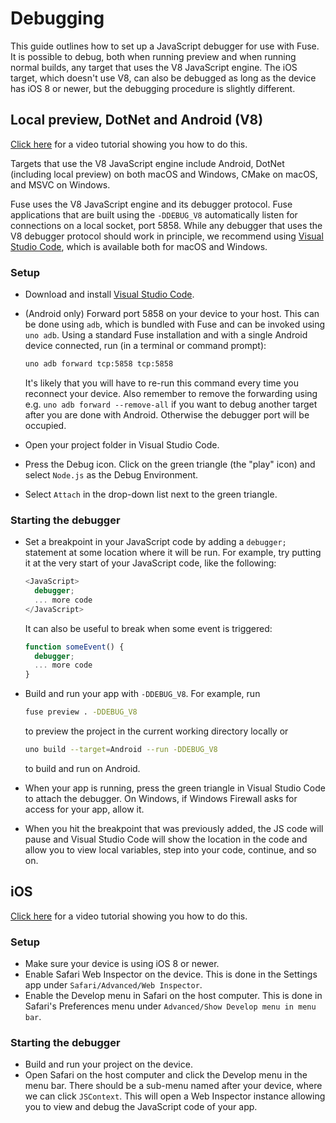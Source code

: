 # Debugging

This guide outlines how to set up a JavaScript debugger for use with Fuse. It
is possible to debug, both when running preview and when running normal builds,
any target that uses the V8 JavaScript engine. The iOS target, which doesn't
use V8, can also be debugged as long as the device has iOS 8 or newer, but the
debugging procedure is slightly different.

## Local preview, DotNet and Android (V8)

[Click here](https://youtu.be/GloEpBr2lK0) for a video tutorial showing you how to do this.

Targets that use the V8 JavaScript engine include Android, DotNet (including
local preview) on both macOS and Windows, CMake on macOS, and MSVC on Windows.

Fuse uses the V8 JavaScript engine and its debugger protocol. Fuse applications
that are built using the `-DDEBUG_V8` automatically listen for connections on a
local socket, port 5858. While any debugger that uses the V8 debugger protocol
should work in principle, we recommend using [Visual Studio Code](https://code.visualstudio.com/),
which is available both for macOS and Windows.

### Setup

* Download and install [Visual Studio Code](https://code.visualstudio.com/).
* (Android only) Forward port 5858 on your device to your host. This can be
  done using `adb`, which is bundled with Fuse and can be invoked using `uno adb`.
  Using a standard Fuse installation and with a single Android device
  connected, run (in a terminal or command prompt):

  ```sh
  uno adb forward tcp:5858 tcp:5858
  ```

  It's likely that you will have to re-run this command every time you
  reconnect your device. Also remember to remove the forwarding using e.g.
  `uno adb forward --remove-all` if you want to debug another target after you
  are done with Android. Otherwise the debugger port will be occupied.
* Open your project folder in Visual Studio Code.
* Press the Debug icon. Click on the green triangle (the "play" icon) and
  select `Node.js` as the Debug Environment.
* Select `Attach` in the drop-down list next to the green triangle.

### Starting the debugger

* Set a breakpoint in your JavaScript code by adding a `debugger;` statement at
  some location where it will be run. For example, try putting it at the very
  start of your JavaScript code, like the following:

  ```js
  <JavaScript>
    debugger;
    ... more code
  </JavaScript>
  ```

  It can also be useful to break when some event is triggered:

  ```js
  function someEvent() {
    debugger;
    ... more code
  }
  ```

* Build and run your app with `-DDEBUG_V8`. For example, run

  ```sh
  fuse preview . -DDEBUG_V8
  ```

  to preview the project in the current working directory locally or

  ```sh
  uno build --target=Android --run -DDEBUG_V8
  ```

    to build and run on Android.

* When your app is running, press the green triangle in Visual Studio Code to
  attach the debugger.
  On Windows, if Windows Firewall asks for access for your app, allow it.
* When you hit the breakpoint that was previously added, the JS code will pause
  and Visual Studio Code will show the location in the code and allow you to
  view local variables, step into your code, continue, and so on.


## iOS

[Click here](https://youtu.be/EDjymiMxHSw) for a video tutorial showing you how to do this.

### Setup

* Make sure your device is using iOS 8 or newer.
* Enable Safari Web Inspector on the device. This is done in the Settings app
  under `Safari/Advanced/Web Inspector`.
* Enable the Develop menu in Safari on the host computer. This is done in
  Safari's Preferences menu under `Advanced/Show Develop menu in menu bar`.

### Starting the debugger

* Build and run your project on the device.
* Open Safari on the host computer and click the Develop menu in the menu bar.
  There should be a sub-menu named after your device, where we can click
  `JSContext`. This will open a Web Inspector instance allowing you to view and
  debug the JavaScript code of your app.
